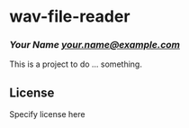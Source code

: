 # wav-file-reader
### _Your Name <your.name@example.com>_

This is a project to do ... something.

## License

Specify license here

